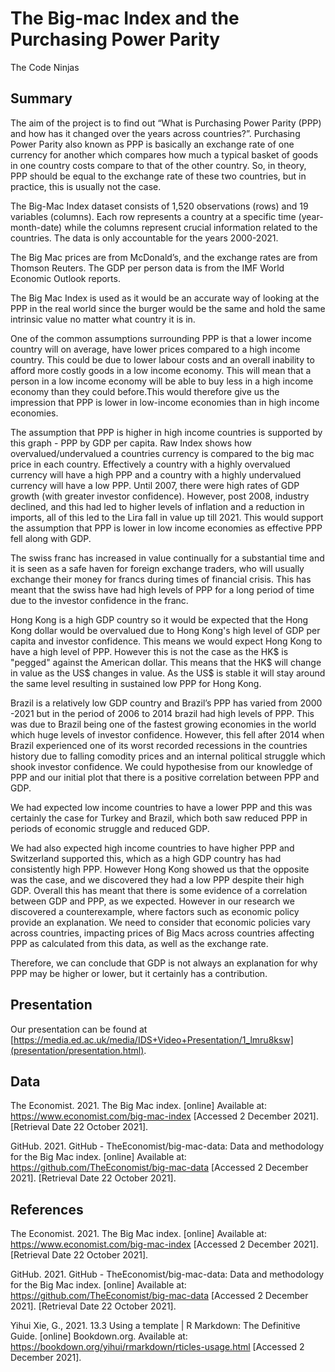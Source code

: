 The Big-mac Index and the Purchasing Power Parity
================
The Code Ninjas

## Summary

The aim of the project is to find out “What is Purchasing Power Parity (PPP) and how has it changed over the years across countries?”. Purchasing Power Parity also known as PPP is basically an exchange rate of one currency for another which compares how much a typical basket of goods in one country costs compare to that of the other country. So, in theory, PPP should be equal to the exchange rate of these two countries, but in practice, this is usually not the case.

The Big-Mac Index dataset consists of 1,520 observations (rows) and 19 variables (columns). Each row represents a country at a specific time (year-month-date) while the columns represent crucial information related to the countries. The data is only accountable for the years 2000-2021.

The Big Mac prices are from McDonald’s, and the exchange rates are from Thomson Reuters. The GDP per person data is from the IMF World Economic Outlook reports.

The Big Mac Index is used as it would be an accurate way of looking at the PPP in the real world since the burger would be the same and hold the same intrinsic value no matter what country it is in.

One of the common assumptions surrounding PPP is that a lower income country will on average, have lower prices compared to a high income country. This could be due to lower labour costs and an overall inability to afford more costly goods in a low income economy. This will mean that a person in a low income economy will be able to buy less in a high income economy than they could before.This would therefore give us the impression that PPP is lower in low-income economies than in high income economies.

The assumption that PPP is higher in high income countries is supported by this graph - PPP by GDP per capita. Raw Index shows how overvalued/undervalued a countries currency is compared to the big mac price in each country. Effectively a country with a highly overvalued currency will have a high PPP and a country with a highly undervalued currency will have a low PPP. Until 2007, there were high rates of GDP growth (with greater investor confidence). However, post 2008, industry declined, and this had led to higher levels of inflation and a reduction in imports, all of this led to the Lira fall in value up till 2021. This would support the assumption that PPP is lower in low income economies as effective PPP fell along with GDP.

The swiss franc has increased in value continually for a substantial time and it is seen as a safe haven for foreign exchange traders, who will usually exchange their money for francs during times of financial crisis. This has meant that the swiss have had high levels of PPP for a long period of time due to the investor confidence in the franc. </font>

Hong Kong is a high GDP country so it would be expected that the Hong Kong dollar would be overvalued due to Hong Kong's high level of GDP per capita and investor confidence. This means we would expect Hong Kong to have a high level of PPP. However this is not the case as the HK$ is "pegged" against the American dollar. This means that the HK$ will change in value as the US$ changes in value. As the US$ is stable it will stay around the same level resulting in sustained low PPP for Hong Kong.

Brazil is a relatively low GDP country and Brazil’s PPP has varied from 2000 -2021 but in the period of 2006 to 2014 brazil had high levels of PPP. This was due to Brazil being one of the fastest growing economies in the world which huge levels of investor confidence. However, this fell after 2014 when Brazil experienced one of its worst recorded recessions in the countries history due to falling comodity prices and an internal political struggle which shook investor confidence. We could hypothesise from our knowledge of PPP and our initial plot that there is a positive correlation between PPP and GDP.


We had expected low income countries to have a lower PPP and this was certainly the case for Turkey and Brazil, which both saw reduced PPP in periods of economic struggle and reduced GDP.

We had also expected high income countries to have higher PPP and Switzerland supported this, which as a high GDP country has had consistently high PPP. However Hong Kong showed us that the opposite was the case, and we discovered they had a low PPP despite their high GDP. 
 Overall this has meant that there is some evidence of a correlation between GDP and PPP, as we expected. However in our research we discovered a counterexample, where factors such as economic policy provide an explanation. We need to consider that economic policies vary across countries, impacting prices of Big Macs across countries affecting PPP as calculated from this data, as well as the exchange rate. 

Therefore, we can conclude that GDP is not always an explanation for why PPP may be higher or lower, but it certainly has a contribution.


## Presentation

Our presentation can be found at [https://media.ed.ac.uk/media/IDS+Video+Presentation/1_lmru8ksw](presentation/presentation.html).

## Data

The Economist. 2021. The Big Mac index. [online] Available at: <https://www.economist.com/big-mac-index> [Accessed 2 December 2021].[Retrieval Date 22 October 2021].

GitHub. 2021. GitHub - TheEconomist/big-mac-data: Data and methodology for the Big Mac index. [online] Available at: <https://github.com/TheEconomist/big-mac-data> [Accessed 2 December 2021]. [Retrieval Date 22 October 2021].

## References

The Economist. 2021. The Big Mac index. [online] Available at: <https://www.economist.com/big-mac-index> [Accessed 2 December 2021].[Retrieval Date 22 October 2021].

GitHub. 2021. GitHub - TheEconomist/big-mac-data: Data and methodology for the Big Mac index. [online] Available at: <https://github.com/TheEconomist/big-mac-data> [Accessed 2 December 2021]. [Retrieval Date 22 October 2021].

Yihui Xie, G., 2021. 13.3 Using a template | R Markdown: The Definitive Guide. [online] Bookdown.org. Available at: <https://bookdown.org/yihui/rmarkdown/rticles-usage.html> [Accessed 2 December 2021].
